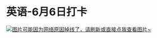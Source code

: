 # 英语-6月6日打卡

[![图片可能因为网络原因掉线了，请刷新或直接点我查看图片~](https://cdn.jsdelivr.net/gh/ylsislove/image-home/test/20210606235841.jpg)](https://cdn.jsdelivr.net/gh/ylsislove/image-home/test/20210606235841.jpg)
